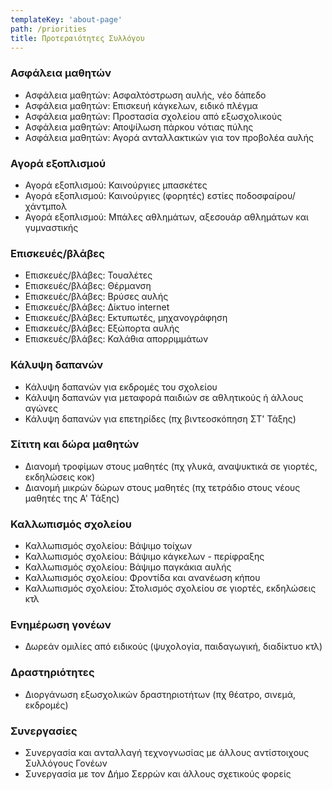 ```yaml
---
templateKey: 'about-page'
path: /priorities
title: Προτεραιότητες Συλλόγου
---
```


### Ασφάλεια μαθητών
- Ασφάλεια μαθητών: Ασφαλτόστρωση αυλής, νέο δάπεδο
- Ασφάλεια μαθητών: Επισκευή κάγκελων, ειδικό πλέγμα
- Ασφάλεια μαθητών: Προστασία σχολείου από εξωσχολικούς
- Ασφάλεια μαθητών: Αποψίλωση πάρκου νότιας πύλης
- Ασφάλεια μαθητών: Αγορά ανταλλακτικών για τον προβολέα αυλής


### Αγορά εξοπλισμού
- Αγορά εξοπλισμού: Καινούργιες μπασκέτες
- Αγορά εξοπλισμού: Καινούργιες (φορητές) εστίες ποδοσφαίρου/χάντμπολ
- Αγορά εξοπλισμού: Μπάλες αθλημάτων, αξεσουάρ αθλημάτων και γυμναστικής

### Επισκευές/βλάβες
- Επισκευές/βλάβες: Τουαλέτες
- Επισκευές/βλάβες: Θέρμανση
- Επισκευές/βλάβες: Βρύσες αυλής
- Επισκευές/βλάβες: Δίκτυο internet
- Επισκευές/βλάβες: Εκτυπωτές, μηχανογράφηση
- Επισκευές/βλάβες: Εξώπορτα αυλής
- Επισκευές/βλάβες: Καλάθια απορριμμάτων

### Κάλυψη δαπανών
- Κάλυψη δαπανών για εκδρομές του σχολείου
- Κάλυψη δαπανών για μεταφορά παιδιών σε αθλητικούς ή άλλους αγώνες
- Κάλυψη δαπανών για επετηρίδες (πχ βιντεοσκόπηση ΣΤ' Τάξης)

### Σίτιτη και δώρα μαθητών
- Διανομή τροφίμων στους μαθητές (πχ γλυκά, αναψυκτικά σε γιορτές, εκδηλώσεις κοκ)
- Διανομή μικρών δώρων στους μαθητές (πχ τετράδιο στους νέους μαθητές της Α' Τάξης)

### Καλλωπισμός σχολείου
- Καλλωπισμός σχολείου: Βάψιμο τοίχων
- Καλλωπισμός σχολείου: Βάψιμο κάγκελων - περίφραξης
- Καλλωπισμός σχολείου: Βάψιμο παγκάκια αυλής
- Καλλωπισμός σχολείου: Φροντίδα και ανανέωση κήπου
- Καλλωπισμός σχολείου: Στολισμός σχολείου σε γιορτές, εκδηλώσεις κτλ

### Ενημέρωση γονέων
- Δωρεάν ομιλίες από ειδικούς (ψυχολογία, παιδαγωγική, διαδίκτυο κτλ)

### Δραστηριότητες
- Διοργάνωση εξωσχολικών δραστηριοτήτων (πχ θέατρο, σινεμά, εκδρομές)

### Συνεργασίες
- Συνεργασία και ανταλλαγή τεχνογνωσίας με άλλους αντίστοιχους Συλλόγους Γονέων
- Συνεργασία με τον Δήμο Σερρών και άλλους σχετικούς φορείς
